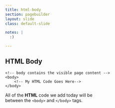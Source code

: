 ```yaml
---
title: html-body
section: pagebuilder
layout: slide
class: default-slide

notes: |
  :)

---
```



## HTML Body

    <!-- body contains the visible page content -->
    <body>
        <!-- My HTML Code Goes Here-->
    </body>

All of the **HTML** code we add today will be<br>
between the `<body>` and `</body>` tags.